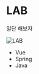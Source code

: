 # LAB

일단 해보자

![LAB](https://media.giphy.com/media/3orifeiukdutqEFies/giphy.gif)

- Vue
- Spring
- Java
